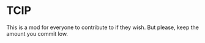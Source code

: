 # TCIP
This is a mod for everyone to contribute to if they wish. But please, keep the amount you commit low.
